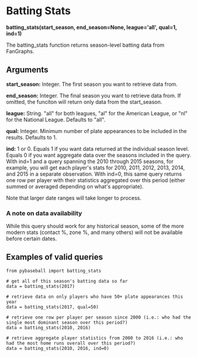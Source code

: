 # Batting Stats

__batting_stats(start_season, end_season=None, league='all', qual=1, ind=1)__

The batting_stats function returns season-level batting data from FanGraphs.

## Arguments
__start_season:__ Integer. The first season you want to retrieve data from. 

__end_season:__ Integer. The final season you want to retrieve data from. If omitted, the funciton will return only data from the start_season.

__league:__ String. "all" for both leagues, "al" for the American League, or "nl" for the National League. Defaults to "all".

__qual:__ Integer. Minimum number of plate appearances to be included in the results. Defaults to 1. 

__ind:__ 1 or 0. Equals 1 if you want data returned at the individual season level. Equals 0 if you want aggregate data over the seasons included in the query. With ind=1 and a query spanning the 2010 through 2015 seasons, for example, you will get each player's stats for 2010, 2011, 2012, 2013, 2014, and 2015 in a separate observation. With ind=0, this same query returns one row per player with their statistics aggregated over this period (either summed or averaged depending on what's appropriate).

Note that larger date ranges will take longer to process.

### A note on data availability 
While this query should work for any historical season, some of the more modern stats (contact %, zone %, and many others) will not be available before certain dates. 

## Examples of valid queries

~~~~
from pybaseball import batting_stats

# get all of this season's batting data so far
data = batting_stats(2017)

# retrieve data on only players who have 50+ plate appearances this year
data = batting_stats(2017, qual=50)

# retrieve one row per player per season since 2000 (i.e.: who had the single most dominant season over this period?)
data = batting_stats(2010, 2016)

# retrieve aggregate player statistics from 2000 to 2016 (i.e.: who had the most home runs overall over this period?)
data = batting_stats(2010, 2016, ind=0)


~~~~
